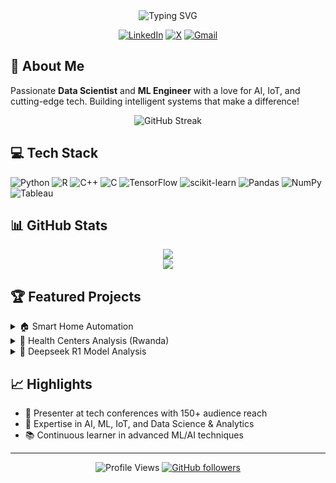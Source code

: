 <div align="center">
  <img src="https://readme-typing-svg.herokuapp.com?font=Fira+Code&weight=500&size=28&duration=3000&pause=1000&color=1D9BF0&center=true&vCenter=true&random=false&width=435&lines=Hi%2C+I'm+Ezekiel!+%F0%9F%91%8B;Data+Scientist+%F0%9F%93%8A;Data+Analyst+%F0%9F%93%88;ML+Enthusiast+%F0%9F%A4%96;AI+Developer+%F0%9F%92%A1" alt="Typing SVG" />
</div>

<div align="center">
  
  [![LinkedIn](https://img.shields.io/badge/LinkedIn-%230077B5.svg?logo=linkedin&logoColor=white)](https://linkedin.com/in/ezekiel-george-507894302)
  [![X](https://img.shields.io/badge/X-%23000000.svg?logo=X&logoColor=white)](https://x.com/_EzekielGeorge_)
  [![Gmail](https://img.shields.io/badge/Gmail-%23EA4335.svg?logo=gmail&logoColor=white)](mailto:georgeezekiel48@gmail.com)
  
</div>

## 🚀 About Me

Passionate **Data Scientist** and **ML Engineer** with a love for AI, IoT, and cutting-edge tech. Building intelligent systems that make a difference! 

<div align="center">
  
 ![GitHub Streak](https://streak-stats.demolab.com/?user=EZZY619)
  
</div>

## 💻 Tech Stack
![Python](https://img.shields.io/badge/Python-%233776AB.svg?style=for-the-badge&logo=python&logoColor=white)
![R](https://img.shields.io/badge/R-%23276DC3.svg?style=for-the-badge&logo=r&logoColor=white)
![C++](https://img.shields.io/badge/C++-%2300599C.svg?style=for-the-badge&logo=c%2B%2B&logoColor=white)
![C](https://img.shields.io/badge/C-%2300599C.svg?style=for-the-badge&logo=c&logoColor=white)
![TensorFlow](https://img.shields.io/badge/TensorFlow-%23FF6F00.svg?style=for-the-badge&logo=tensorflow&logoColor=white)
![scikit-learn](https://img.shields.io/badge/scikit--learn-%23F7931E.svg?style=for-the-badge&logo=scikit-learn&logoColor=white)
![Pandas](https://img.shields.io/badge/Pandas-%23150458.svg?style=for-the-badge&logo=pandas&logoColor=white)
![NumPy](https://img.shields.io/badge/NumPy-%23013243.svg?style=for-the-badge&logo=numpy&logoColor=white)
![Tableau](https://img.shields.io/badge/Tableau-%23E97627.svg?style=for-the-badge&logo=tableau&logoColor=white)

## 📊 GitHub Stats

<div align="center">
  
  ![](https://github-readme-stats.vercel.app/api?username=EZZY619&theme=tokyonight&hide_border=true&include_all_commits=false&count_private=true)<br/>
  ![](https://github-readme-stats.vercel.app/api/top-langs/?username=EZZY619&theme=tokyonight&hide_border=true&include_all_commits=false&count_private=true&layout=compact)
  
</div>

## 🏆 Featured Projects

<details>
<summary>🏠 Smart Home Automation</summary>
<br>
IoT-based system for automated home control, focusing on energy efficiency and user convenience.
</details>

<details>
<summary>🏥 Health Centers Analysis (Rwanda)</summary>
<br>
Data analytics project analyzing public sentiment towards healthcare services in Rwanda.
</details>

<details>
<summary>🤖 Deepseek R1 Model Analysis</summary>
<br>
NLP-driven sentiment analysis of market reception towards emerging AI products.
</details>

## 📈 Highlights
- 🎯 Presenter at tech conferences with 150+ audience reach
- 🔬 Expertise in AI, ML, IoT, and Data Science & Analytics
- 📚 Continuous learner in advanced ML/AI techniques

---

<div align="center">
  
  ![Profile Views](https://komarev.com/ghpvc/?username=EZZY619&color=blueviolet)
  [![GitHub followers](https://img.shields.io/github/followers/EZZY619?label=Follow&style=social)](https://github.com/EZZY619)
  
</div>

<!--
Pro tip: Add your favorite repositories here as pinned repos!
-->
